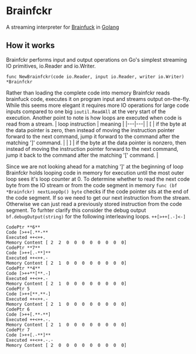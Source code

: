 # Brainfckr
A streaming interpreter for [Brainfuck](https://en.wikipedia.org/wiki/Brainfuck) in [Golang](https://github.com/golang/go/wiki/WhyGo)

## How it works
Brainfckr performs input and output operations on Go's simplest streaming IO primitives, io.Reader and io.Writer. 
```
func NewBrainfckr(code io.Reader, input io.Reader, writer io.Writer) *Brainfckr
```
Rather than loading the complete code into memory Brainfckr reads brainfuck code, executes it on program input and streams output on-the-fly.
While this seems more elegant it requires more IO operations for large code inputs compared to one big ```ioutil.ReadAll``` at the very start of the execution.
Another point to note is how loops are executed when code is read from a stream. 
| loop instruction  | meaning   |
|---|---|
|		[	   | if the byte at the data pointer is zero, then instead of moving the instruction pointer forward to the next command, jump it forward to the command after the matching ']' command.		   |
|		]	   | 	if the byte at the data pointer is nonzero, then instead of moving the instruction pointer forward to the next command, jump it back to the command after the matching '[' command.		   |

Since we are not looking ahead for a matching ']' at the beginning of loop Brainfckr holds looping code in memory for execution until the most outer loop sees it's loop counter at 0. To determine whether to read the next code byte from the IO stream or from the code segment in memory ```func (bf *Brainfckr) nextLoopOp() byte``` checks if the code pointer sits at the end of the code segment. If so we need to get our next instruction from the stream. Otherwise we can just read a previously stored instruction from the code segment. To furhter clarify this consider the debug output ```bf.debugOutput(string)``` for the following interleaving loops. ```++[>++[.-]<-]```
```
CodePtr **6**
Code [>++[.**-**
Executed ++<++.
Memory Content [ 2  2  0  0  0  0  0  0  0  0]
CodePtr **7**
Code [>++[.-**]**
Executed ++<++.-
Memory Content [ 2  1  0  0  0  0  0  0  0  0]
CodePtr **4**
Code [>++**[**.-]
Executed ++<++.-
Memory Content [ 2  1  0  0  0  0  0  0  0  0]
CodePtr 5
Code [>++[**.**-]
Executed ++<++.-
Memory Content [ 2  1  0  0  0  0  0  0  0  0]
CodePtr 6
Code [>++[.**-**]
Executed ++<++.-.
Memory Content [ 2  1  0  0  0  0  0  0  0  0]
CodePtr 7
Code [>++[.-**]**
Executed ++<++.-.-
Memory Content [ 2  0  0  0  0  0  0  0  0  0]
```



